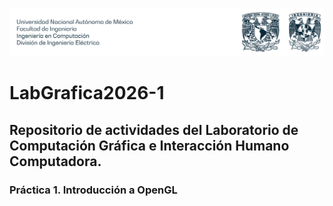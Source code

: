 ![Buaf](buaf.png)
# LabGrafica2026-1
## Repositorio de actividades del Laboratorio de Computación Gráfica e Interacción Humano Computadora.
### Práctica 1. Introducción a OpenGL
